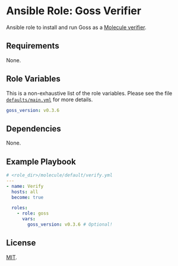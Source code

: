# Ansible Role: Goss Verifier

Ansible role to install and run Goss as a [Molecule verifier][molecule-verifier].

[molecule-verifier]: https://molecule.readthedocs.io/en/stable/configuration.html#goss

## Requirements

None.

## Role Variables

This is a non-exhaustive list of the role variables. Please see the file [`defaults/main.yml`](defaults/main.yml)
for more details.

```yaml
goss_version: v0.3.6
```

## Dependencies

None.

## Example Playbook

```yaml
# <role_dir>/molecule/default/verify.yml
---
- name: Verify
  hosts: all
  become: true

  roles:
    - role: goss
      vars:
        goss_version: v0.3.6 # Optional!
```

## License

[MIT](LICENSE).
